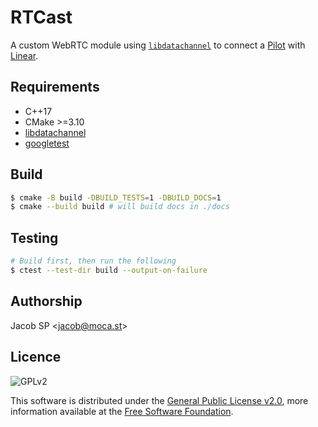 # RTCast

A custom WebRTC module using [`libdatachannel`][libdc] to connect a [Pilot][pilot] with [Linear][linear].


## Requirements

- C++17
- CMake >=3.10
- [libdatachannel][libdc]
- [googletest][gtest]


## Build

```bash
$ cmake -B build -DBUILD_TESTS=1 -DBUILD_DOCS=1
$ cmake --build build # will build docs in ./docs
```


## Testing

```bash
# Build first, then run the following
$ ctest --test-dir build --output-on-failure
```


## Authorship

Jacob SP \<jacob@moca.st>


## Licence

![GPLv2][shield-gpl]

This software is distributed under the [General Public License v2.0][license], more information available at the [Free Software Foundation][gnu].

<!-- LINKS -->

[libdc]: https://github.com/paullouisageneau/libdatachannel	"libdatachannel"
[gtest]: https://github.com/google/googletest	"gtest"

[license]: LICENSE "General Public License"
[gnu]: https://www.gnu.org/licenses/old-licenses/gpl-2.0.html "Free Software Foundation"

<!-- MOCAST -->
[pilot]: https://github.com/MotionCast/Pilot	"Pilot"
[linear]: https://github.com/MotionCast/Linear	"Linear"

<!-- SHIELDS -->

[shield-gpl]: https://img.shields.io/github/license/MotionCast/RTCast
